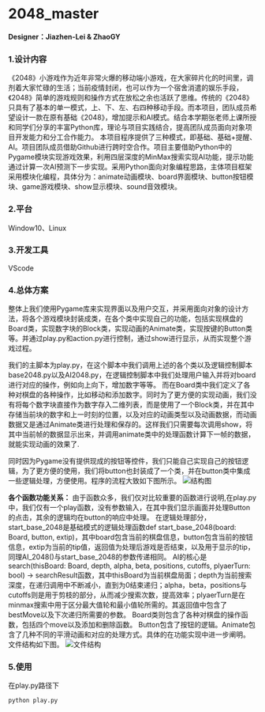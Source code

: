 # 2048_master

**Designer：Jiazhen-Lei & ZhaoGY**

### 1.设计内容
《2048》小游戏作为近年非常火爆的移动端小游戏，在大家碎片化的时间里，调剂着大家忙碌的生活；当前疫情封闭，也可以作为一个宿舍消遣的娱乐手段，《2048》简单的游戏规则和操作方式在放松之余也活跃了思维。传统的《2048》只具有了基本的单一模式，上、下、左、右四种移动手段。而本项目，团队成员希望设计一款在原有基础《2048》，增加提示和AI模式。结合本学期张老师上课所授和同学们分享的丰富Python库，理论与项目实践结合，提高团队成员面向对象项目开发能力和分工合作能力。
本项目程序提供了三种模式，即基础、基础+提醒、AI。项目团队成员借助Github进行跨时空合作。项目主要借助Python中的Pygame模块实现游戏效果，利用四层深度的MinMax搜索实现AI功能，提示功能通过计算一次AI预测下一步实现。采用Python面向对象编程思路，主体项目框架采用模块化编程，具体分为：animate动画模块、board界面模块、button按钮模块、game游戏模块、show显示模块、sound音效模块。


### 2.平台

Window10、Linux

### 3.开发工具

VScode

### 4.总体方案


整体上我们使用Pygame库来实现界面以及用户交互，并采用面向对象的设计方法，将各个游戏模块封装成类，在各个类中实现自己的功能，包括实现棋盘的Board类，实现数字块的Block类，实现动画的Animate类，实现按键的Button类等。并通过play.py和action.py进行控制，通过show进行显示，从而实现整个游戏过程。

我们的主脚本为play.py，在这个脚本中我们调用上述的各个类以及逻辑控制脚本base2048.py以及AI2048.py，在逻辑控制脚本中我们处理用户输入并将对board进行对应的操作，例如向上向下，增加数字等等。
而在Board类中我们定义了各种对棋盘的各种操作，比如移动和添加数字。同时为了更方便的实现动画，我们没有将每个数字块直接作为数字存入二维列表，而是使用了一个Block类，并在其中存储当前块的数字和上一时刻的位置，以及对应的动画类型以及动画数据，而动画数据又是通过Animate类进行处理和保存的。这样我们只需要每次调用show，将其中当前帧的数据显示出来，并调用animate类中的处理函数计算下一帧的数据，就能实现动画的效果了.

同时因为Pygame没有提供现成的按钮等控件，我们只能自己实现自己的按钮逻辑，为了更方便的使用，我们将button也封装成了一个类，并在button类中集成一些逻辑处理，方便使用。程序的流程大致如下图所示。
![结构图](https://user-images.githubusercontent.com/68833848/148180264-5e0875bc-ec91-49f5-9794-9c2bea5b4737.png)

**各个函数功能关系：**
	由于函数众多，我们仅对比较重要的函数进行说明,在play.py中，我们仅有一个play函数，没有参数输入，在其中我们显示画面并处理Button的点击，其余的逻辑均在button的响应中处理。
	在逻辑处理部分，start_base_2048是基础模式的逻辑处理函数def start_base_2048(board: Board, button, extip)，其中board包含当前的棋盘信息，button包含当前的按钮信息，extip为当前的tip值，返回值为处理后游戏是否结束，以及用于显示的tip，同理AI_2048()与start_base_2048的参数传递相同。
	AI的核心是search(thisBoard: Board, depth, alpha, beta, positions, cutoffs, plyaerTurn: bool) -> searchResult函数，其中thisBoard为当前棋盘局面；depth为当前搜索深度，在递归调用中不断减小，直到为0结束递归；alpha，beta，positions与cutoffs则是用于剪枝的部分，从而减少搜索次数，提高效率；plyaerTurn是在minmax搜索中用于区分最大值轮和最小值轮所需的。其返回值中包含了bestMove以及下次递归所需要的参数。
	Board类则包含了各种对棋盘的操作函数，包括四个move以及添加和删除函数。 Button包含了按钮的逻辑。Animate包含了几种不同的平滑动画和对应的处理方式。具体的在功能实现中进一步阐明。
	文件结构如下图。
![文件结构](https://user-images.githubusercontent.com/68833848/148180347-b3cd7ff8-bc4c-47e3-a893-67991775fc1d.png)


### 5.使用

 在play.py路径下

```python
python play.py
```

